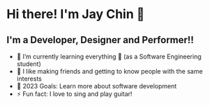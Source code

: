 # Hi there! I'm Jay Chin 👋

## I'm a Developer, Designer and Performer!!

- 🌱 I’m currently learning everything 🤣 (as a Software Engineering student)
- 👯 I like making friends and getting to know people with the same interests 
- 🥅 2023 Goals: Learn more about software development
- ⚡ Fun fact: I love to sing and play guitar!
